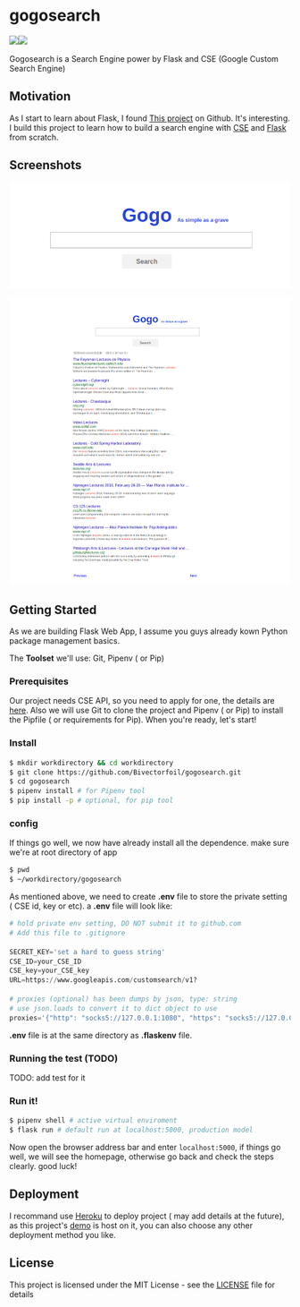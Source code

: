 # gogosearch
![](https://img.shields.io/badge/python-2.7%2B-blue.svg)![](https://img.shields.io/badge/Flask-1.0.2-orange.svg)

Gogosearch is a Search Engine power by Flask and CSE (Google Custom Search Engine)

## Motivation

As I start to learn about Flask, I found [This project](https://github.com/yrq110/TinyGoogle) on Github. It's interesting. I build this project to learn how to build a search engine with [CSE](https://developers.google.com/custom-search/v1/overview) and [Flask](http://flask.pocoo.org/docs/1.0/) from scratch.

## Screenshots

![](./screenshot-home.png)

![](./screenshot-results.png)



## Getting Started

As we are building Flask Web App, I assume you guys already kown Python package management basics.

The **Toolset** we'll use: Git, Pipenv ( or Pip)

### Prerequisites

Our project needs CSE API, so you need to apply for one, the details are [here](https://developers.google.com/custom-search/v1/overview). Also we will use Git to clone the project and Pipenv ( or Pip) to install the Pipfile ( or requirements for Pip). When you're ready, let's start!

### Install

```bash
$ mkdir workdirectory && cd workdirectory
$ git clone https://github.com/Bivectorfoil/gogosearch.git
$ cd gogosearch
$ pipenv install # for Pipenv tool
$ pip install -p # optional, for pip tool
```

### config

If things go well, we now have already install all the dependence. make sure we're at root directory of app

```bash
$ pwd
$ ~/workdirectory/gogosearch
```

As mentioned above, we need to create **.env** file to store the private setting ( CSE id, key or etc). a **.env** file will look like:

```python
# hold private env setting, DO NOT submit it to github.com
# Add this file to .gitignore

SECRET_KEY='set a hard to guess string'
CSE_ID=your_CSE_ID
CSE_key=your_CSE_key
URL=https://www.googleapis.com/customsearch/v1?

# proxies (optional) has been dumps by json, type: string
# use json.loads to convert it to dict object to use
proxies='{"http": "socks5://127.0.0.1:1080", "https": "socks5://127.0.0.1:1080"}'
```

**.env** file is at the same directory as **.flaskenv** file.

### Running the test (TODO)

TODO: add test for it

### Run it!

```bash
$ pipenv shell # active virtual enviroment
$ flask run # default run at localhost:5000, production model
```

Now open the browser address bar and enter `localhost:5000`, if things go well, we will see the homepage, otherwise go back and check the steps clearly. good luck!

## Deployment

I recommand use [Heroku](https://www.heroku.com/) to deploy project ( may add details at the future), as this project's [demo](https://gogoso.herokuapp.com/) is host on it, you can also choose any other deployment method you like.

## License

This project is licensed under the MIT License - see the [LICENSE](./LICENSE) file for details
